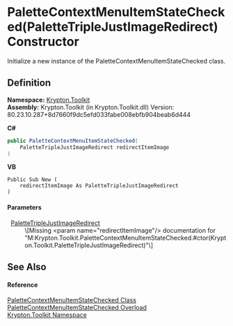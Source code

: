 # PaletteContextMenuItemStateChecked(PaletteTripleJustImageRedirect) Constructor


Initialize a new instance of the PaletteContextMenuItemStateChecked class.



## Definition
**Namespace:** <a href="79d2eac2-21f4-54ff-7552-b20c33c30600.md">Krypton.Toolkit</a>  
**Assembly:** Krypton.Toolkit (in Krypton.Toolkit.dll) Version: 80.23.10.287+8d7660f9dc5efd033fabe008ebfb904beab6d444

**C#**
``` C#
public PaletteContextMenuItemStateChecked(
	PaletteTripleJustImageRedirect redirectItemImage
)
```
**VB**
``` VB
Public Sub New ( 
	redirectItemImage As PaletteTripleJustImageRedirect
)
```



#### Parameters
<dl><dt>  <a href="4437c43a-4e08-923b-c71a-42c44e047133.md">PaletteTripleJustImageRedirect</a></dt><dd>\[Missing &lt;param name="redirectItemImage"/&gt; documentation for "M:Krypton.Toolkit.PaletteContextMenuItemStateChecked.#ctor(Krypton.Toolkit.PaletteTripleJustImageRedirect)"\]</dd></dl>

## See Also


#### Reference
<a href="7a6b598d-4985-a7cc-cf17-a7ef9a02b135.md">PaletteContextMenuItemStateChecked Class</a>  
<a href="0079b138-0c71-30ff-bc96-2d939652d50f.md">PaletteContextMenuItemStateChecked Overload</a>  
<a href="79d2eac2-21f4-54ff-7552-b20c33c30600.md">Krypton.Toolkit Namespace</a>  
